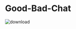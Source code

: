 # Good-Bad-Chat
![download](https://github.com/bibasrairockz/Good-Bad-Chat/assets/130794180/e7d72263-2b43-4d75-978d-573233678b81)
